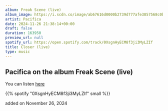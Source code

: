 ```yaml
---
album: Freak Scene (live)
album_image: https://i.scdn.co/image/ab67616d0000b2739d777afe3857568c0b721111
artist: Pacifica
date: 2024-11-26 21:38:14+00:00
draft: false
duration: 163950
preview_url: null
spotify_url: https://open.spotify.com/track/0XsgnHyECM8f3ji3MyLZIf
title: Closer (live)
type: music
---
```



## Pacifica on the album Freak Scene (live)

You can listen [here](https://open.spotify.com/track/0XsgnHyECM8f3ji3MyLZIf)

{{% spotify "0XsgnHyECM8f3ji3MyLZIf" small %}}

added on November 26, 2024